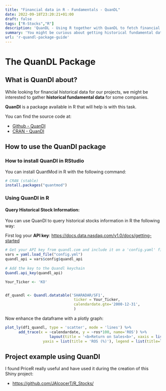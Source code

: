 ```yaml
---
title: "Financial data in R - Fundamentals - QuanDL"
date: 2022-09-18T23:20:21+01:00
draft: false
tags: ["R-Stocks","R"] 
description: 'QuanDL - Using R together with QuanDL to fetch financial data.'
summary: 'You might be curious about getting historical fundamental data on companies, for some project that you want to accomplish - QuanDL is an open source library that helps us with this task (provided the  API).'
url: 'r-quandl-package-guide'
---
```


# The QuanDL Package

## What is QuanDl about?

While looking for financial historical data for our projects, we might be interested to gather **historical fundamental data** for some companies.

**QuanDl** is a package available in R that will help is with this task.

You can find the source code at:

* [Github - QuanDl](https://github.com/quandl/quandl-r/ "GH {rel='nofollow'}")
* [CRAN - QuanDl](https://cran.r-project.org/web/packages/Quandl/index.html/ "CRAN {rel='nofollow'}")


## How to use the QuanDl package


### How to install QuanDl in RStudio


You can install QuantMod in R with the following command:

```r
# CRAN (stable)
install.packages("quantmod")
```


### Using QuanDl in R 

#### Query Historical Stock Information:

You can use QuanDl to query historical stocks information in R the following way:

First log your **API key**: https://docs.data.nasdaq.com/v1.0/docs/getting-started

```r
# Get your API key from quandl.com and include it on a 'config.yaml' file
vars = yaml.load_file("config.yml")
quandl_api = vars$config$quandl_api
 
# Add the key to the Quandl keychain
Quandl.api_key(quandl_api)
```

```r
Your_Ticker <- 'KO'


df_quandl <- Quandl.datatable('SHARADAR/SF1',
                               ticker = Your_Ticker,
                               calendardate.gte='2000-12-31',
                               )

```

Now enhance the dataframe with a plotly graph:

```r
plot_ly(df1_quandl, type = 'scatter', mode = 'lines') %>%
      add_trace(x = ~calendardate, y = ~ros*100, name='ROS') %>%
                    layout(title = '<b>Return on Sales<b>', xaxis = list(title = 'Date'), 
                 yaxis = list(title = 'ROS (%)'), legend = list(title=list(text='<b> Date </b>')))
```

## Project example using QuanDl

I found PriceR really useful and have used it during the creation of this Shiny project:

* <https://github.com/JAlcocerT/R_Stocks/>